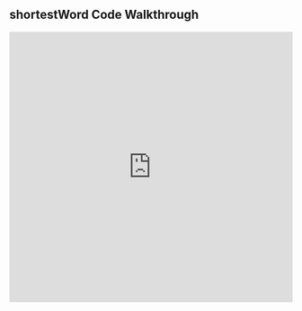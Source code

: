 ## shortestWord Code Walkthrough

<iframe src="https://player.vimeo.com/video/235792154" width="100%" height="480" frameborder="0" webkitallowfullscreen mozallowfullscreen allowfullscreen></iframe>

